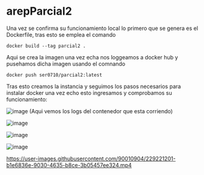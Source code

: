 # arepParcial2

Una vez se confirma su funcionamiento local lo primero que se genera es el Dockerfile, tras esto se emplea el comando 

```
docker build --tag parcial2 .  
```

Aqui se crea la imagen una vez echa nos loggeamos a docker hub y pusehamos dicha imagen usando el comnando

```
docker push ser0710/parcial2:latest
```

Tras esto creamos la instancia y seguimos los pasos necesarios para instalar docker una vez echo esto ingresamos y comprobamos su funcionamiento:

![image](https://user-images.githubusercontent.com/90010904/229219933-4925fcae-932f-47cd-b777-4b277d1396ed.png)
(Aqui vemos los logs del contenedor que esta corriendo)

![image](https://user-images.githubusercontent.com/90010904/229219726-74a565e8-d760-45b5-aae0-a59aa915757e.png)

![image](https://user-images.githubusercontent.com/90010904/229219775-c84f73dd-cfb6-4e0f-89b6-bf0fc15f9ce8.png)

![image](https://user-images.githubusercontent.com/90010904/229219840-8f84aa5a-0479-4828-988f-c66e5c89794a.png)



https://user-images.githubusercontent.com/90010904/229221201-b1e6836e-9030-4635-b8ce-3b05457ee324.mp4

